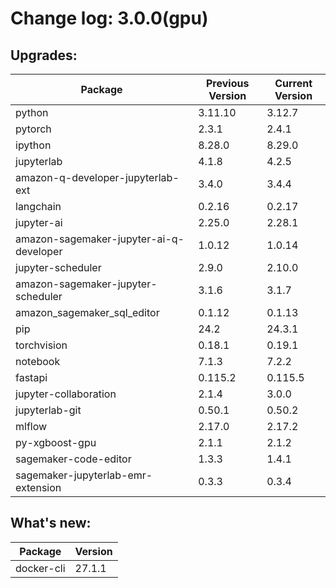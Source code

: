 # Change log: 3.0.0(gpu)

## Upgrades: 

Package | Previous Version | Current Version
---|---|---
python|3.11.10|3.12.7
pytorch|2.3.1|2.4.1
ipython|8.28.0|8.29.0
jupyterlab|4.1.8|4.2.5
amazon-q-developer-jupyterlab-ext|3.4.0|3.4.4
langchain|0.2.16|0.2.17
jupyter-ai|2.25.0|2.28.1
amazon-sagemaker-jupyter-ai-q-developer|1.0.12|1.0.14
jupyter-scheduler|2.9.0|2.10.0
amazon-sagemaker-jupyter-scheduler|3.1.6|3.1.7
amazon_sagemaker_sql_editor|0.1.12|0.1.13
pip|24.2|24.3.1
torchvision|0.18.1|0.19.1
notebook|7.1.3|7.2.2
fastapi|0.115.2|0.115.5
jupyter-collaboration|2.1.4|3.0.0
jupyterlab-git|0.50.1|0.50.2
mlflow|2.17.0|2.17.2
py-xgboost-gpu|2.1.1|2.1.2
sagemaker-code-editor|1.3.3|1.4.1
sagemaker-jupyterlab-emr-extension|0.3.3|0.3.4

## What's new: 

Package | Version 
---|---
docker-cli|27.1.1
